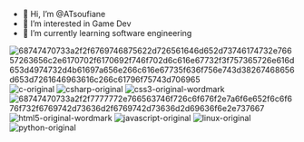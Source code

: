 - 👋 Hi, I’m @ATsoufiane
- 👀 I’m interested in Game Dev
- 🌱 I’m currently learning software engineering



![68747470733a2f2f6769746875622d726561646d652d73746174732e76657263656c2e6170702f6170692f746f702d6c616e67732f3f757365726e616d653d4974732d4b61697a656e266c616e67735f636f756e743d38267468656d653d7261646963616c266c61796f75743d706965](https://github.com/user-attachments/assets/cefd4a9f-8cb7-49f2-9582-d740eaebc9b)
![c-original](https://github.com/user-attachments/assets/973b7218-50a6-4003-b78f-9a73e673b9cd)
![csharp-original](https://github.com/user-attachments/assets/0dd03466-0f7f-43aa-a6e7-3c30674cdea5)
![css3-original-wordmark](https://github.com/user-attachments/assets/2579d6ac-98f9-4761-b7db-f3afff6d1e05)
![68747470733a2f2f7777772e766563746f726c6f676f2e7a6f6e652f6c6f676f732f6769742d73636d2f6769742d73636d2d69636f6e2e737667](https://github.com/user-attachments/assets/bd1f4d2b-cac1-4412-9fbe-d9bd846e3ea9)
![html5-original-wordmark](https://github.com/user-attachments/assets/671be19e-d890-41b5-a679-24a8858bc4d1)
![javascript-original](https://github.com/user-attachments/assets/cb901840-023d-40af-96e7-cf4ed35598fd)
![linux-original](https://github.com/user-attachments/assets/15ae1fae-5775-4c4f-ac72-bbe6200f5adf)
![python-original](https://github.com/user-attachments/assets/f85d214b-f5b9-43ab-94d1-5cc210c6d66d)
